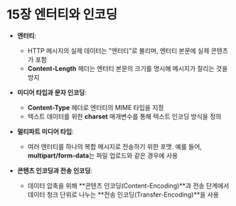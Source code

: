 # 15장 엔터티와 인코딩

- **엔터티**:

  - HTTP 메시지의 실제 데이터는 "엔터티"로 불리며, 엔터티 본문에 실제 콘텐츠가 포함
  - **Content-Length** 헤더는 엔터티 본문의 크기를 명시해 메시지가 잘리는 것을 방지

- **미디어 타입과 문자 인코딩**:
  - **Content-Type** 헤더로 엔터티의 MIME 타입을 지정
  - 텍스트 데이터를 위한 **charset** 매개변수를 통해 텍스트 인코딩 방식을 정의
- **멀티파트 미디어 타입**:

  - 여러 엔터티를 하나의 복합 메시지로 전송하기 위한 포맷. 예를 들어, **multipart/form-data**는 파일 업로드와 같은 경우에 사용

- **콘텐츠 인코딩과 전송 인코딩**:
  - 데이터 압축을 위해 **콘텐츠 인코딩(Content-Encoding)**과 전송 단계에서 데이터 청크 단위로 나누는 **전송 인코딩(Transfer-Encoding)**을 사용

